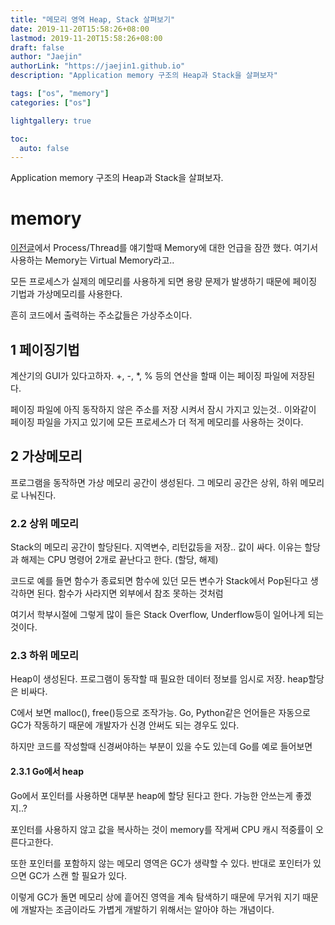 ```yaml
---
title: "메모리 영역 Heap, Stack 살펴보기"
date: 2019-11-20T15:58:26+08:00
lastmod: 2019-11-20T15:58:26+08:00
draft: false
author: "Jaejin"
authorLink: "https://jaejin1.github.io"
description: "Application memory 구조의 Heap과 Stack을 살펴보자"

tags: ["os", "memory"]
categories: ["os"]

lightgallery: true

toc:
  auto: false
---
```


Application memory 구조의 Heap과 Stack을 살펴보자.

<!--more-->

# memory

[이전글](https://jaejin1.github.io/2019/11/06/os/ComputerStructure/)에서 Process/Thread를 얘기할때 Memory에 대한 언급을 잠깐 했다. 여기서 사용하는 Memory는 Virtual Memory라고..

모든 프로세스가 실제의 메모리를 사용하게 되면 용량 문제가 발생하기 때문에 페이징 기법과 가상메모리를 사용한다.

흔히 코드에서 출력하는 주소값들은 가상주소이다.

## 1 페이징기법

계산기의 GUI가 있다고하자. +, -, *, % 등의 연산을 할때 이는 페이징 파일에 저장된다. 

페이징 파일에 아직 동작하지 않은 주소를 저장 시켜서 잠시 가지고 있는것.. 이와같이 페이징 파일을 가지고 있기에 모든 프로세스가 더 적게 메모리를 사용하는 것이다.

## 2 가상메모리

프로그램을 동작하면 가상 메모리 공간이 생성된다. 그 메모리 공간은 상위, 하위 메모리로 나눠진다.

### 2.2 상위 메모리

Stack의 메모리 공간이 할당된다. 지역변수, 리턴값등을 저장.. 값이 싸다. 이유는 할당과 해제는 CPU 명령어 2개로 끝난다고 한다. (할당, 해제)

코드로 예를 들면 함수가 종료되면 함수에 있던 모든 변수가 Stack에서 Pop된다고 생각하면 된다. 함수가 사라지면 외부에서 참조 못하는 것처럼

여기서 학부시절에 그렇게 많이 들은 Stack Overflow, Underflow등이 일어나게 되는 것이다.

### 2.3 하위 메모리

Heap이 생성된다. 프로그램이 동작할 때 필요한 데이터 정보를 임시로 저장. heap할당은 비싸다.

C에서 보면 malloc(), free()등으로 조작가능. Go, Python같은 언어들은 자동으로 GC가 작동하기 때문에 개발자가 신경 안써도 되는 경우도 있다. 

하지만 코드를 작성할때 신경써야하는 부분이 있을 수도 있는데 Go를 예로 들어보면

#### 2.3.1 Go에서 heap

Go에서 포인터를 사용하면 대부분 heap에 할당 된다고 한다. 가능한 안쓰는게 좋겠지..?

포인터를 사용하지 않고 값을 복사하는 것이 memory를 작게써 CPU 캐시 적중률이 오른다고한다. 

또한 포인터를 포함하지 않는 메모리 영역은 GC가 생략할 수 있다. 반대로 포인터가 있으면 GC가 스캔 할 필요가 있다.

이렇게 GC가 돌면 메모리 상에 흩어진 영역을 계속 탐색하기 때문에 무거워 지기 때문에 개발자는 조금이라도 가볍게 개발하기 위해서는 알아야 하는 개념이다.